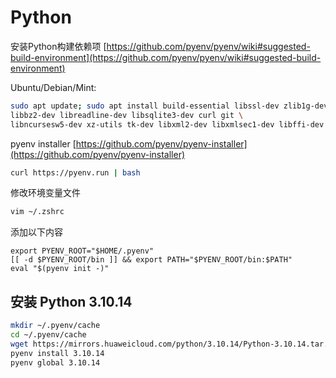 # Python

安装Python构建依赖项 [https://github.com/pyenv/pyenv/wiki#suggested-build-environment](https://github.com/pyenv/pyenv/wiki#suggested-build-environment)

Ubuntu/Debian/Mint:

```bash
sudo apt update; sudo apt install build-essential libssl-dev zlib1g-dev \
libbz2-dev libreadline-dev libsqlite3-dev curl git \
libncursesw5-dev xz-utils tk-dev libxml2-dev libxmlsec1-dev libffi-dev liblzma-dev
```

pyenv installer [https://github.com/pyenv/pyenv-installer](https://github.com/pyenv/pyenv-installer)


```bash
curl https://pyenv.run | bash
```

修改环境变量文件

```bash
vim ~/.zshrc
```

添加以下内容

```
export PYENV_ROOT="$HOME/.pyenv"
[[ -d $PYENV_ROOT/bin ]] && export PATH="$PYENV_ROOT/bin:$PATH"
eval "$(pyenv init -)"
```

## 安装 Python 3.10.14

```bash
mkdir ~/.pyenv/cache 
cd ~/.pyenv/cache 
wget https://mirrors.huaweicloud.com/python/3.10.14/Python-3.10.14.tar.xz
pyenv install 3.10.14
pyenv global 3.10.14
```
